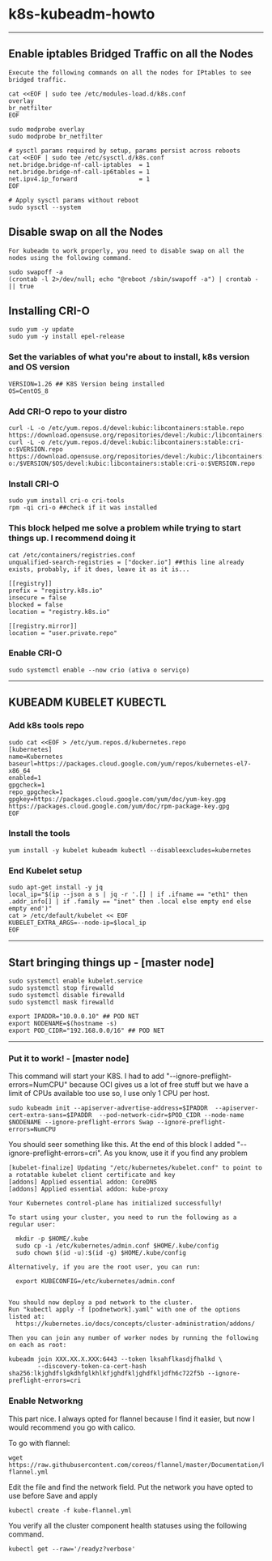 # k8s-kubeadm-howto

* * *

## Enable iptables Bridged Traffic on all the Nodes

```
Execute the following commands on all the nodes for IPtables to see bridged traffic.

cat <<EOF | sudo tee /etc/modules-load.d/k8s.conf
overlay
br_netfilter
EOF

sudo modprobe overlay
sudo modprobe br_netfilter

# sysctl params required by setup, params persist across reboots
cat <<EOF | sudo tee /etc/sysctl.d/k8s.conf
net.bridge.bridge-nf-call-iptables  = 1
net.bridge.bridge-nf-call-ip6tables = 1
net.ipv4.ip_forward                 = 1
EOF

# Apply sysctl params without reboot
sudo sysctl --system
```

## Disable swap on all the Nodes

```
For kubeadm to work properly, you need to disable swap on all the nodes using the following command.

sudo swapoff -a
(crontab -l 2>/dev/null; echo "@reboot /sbin/swapoff -a") | crontab - || true
```

## Installing CRI-O

```
sudo yum -y update
sudo yum -y install epel-release
```

### Set the variables of what you're about to install, k8s version and OS version

```
VERSION=1.26 ## K8S Version being installed
OS=CentOS_8
```

### Add CRI-O repo to your distro

```
curl -L -o /etc/yum.repos.d/devel:kubic:libcontainers:stable.repo https://download.opensuse.org/repositories/devel:/kubic:/libcontainers:/stable/$OS/devel:/kubic:/libcontainers:/stable.repo
curl -L -o /etc/yum.repos.d/devel:kubic:libcontainers:stable:cri-o:$VERSION.repo https://download.opensuse.org/repositories/devel:/kubic:/libcontainers:/stable:/cri-o:/$VERSION/$OS/devel:kubic:libcontainers:stable:cri-o:$VERSION.repo
```

### Install CRI-O

```
sudo yum install cri-o cri-tools
rpm -qi cri-o ##check if it was installed
```

### This block helped me solve a problem while trying to start things up. I recommend doing it

```
cat /etc/containers/registries.conf
unqualified-search-registries = ["docker.io"] ##this line already exists, probably, if it does, leave it as it is...

[[registry]]
prefix = "registry.k8s.io"
insecure = false
blocked = false
location = "registry.k8s.io"

[[registry.mirror]]
location = "user.private.repo"
```

### Enable CRI-O

```
sudo systemctl enable --now crio (ativa o serviço)
```

* * *

## KUBEADM KUBELET KUBECTL

### Add k8s tools repo

```
sudo cat <<EOF > /etc/yum.repos.d/kubernetes.repo
[kubernetes]
name=Kubernetes
baseurl=https://packages.cloud.google.com/yum/repos/kubernetes-el7-x86_64
enabled=1
gpgcheck=1
repo_gpgcheck=1
gpgkey=https://packages.cloud.google.com/yum/doc/yum-key.gpg https://packages.cloud.google.com/yum/doc/rpm-package-key.gpg
EOF
```

### Install the tools

```
yum install -y kubelet kubeadm kubectl --disableexcludes=kubernetes
```

### End Kubelet setup

```
sudo apt-get install -y jq
local_ip="$(ip --json a s | jq -r '.[] | if .ifname == "eth1" then .addr_info[] | if .family == "inet" then .local else empty end else empty end')"
cat > /etc/default/kubelet << EOF
KUBELET_EXTRA_ARGS=--node-ip=$local_ip
EOF
```

* * *

## Start bringing things up - \[master node\]

```
sudo systemctl enable kubelet.service
sudo systemctl stop firewalld
sudo systemctl disable firewalld
sudo systemctl mask firewalld

export IPADDR="10.0.0.10" ## POD NET
export NODENAME=$(hostname -s)
export POD_CIDR="192.168.0.0/16" ## POD NET
```

* * *

### Put it to work! - \[master node\]

This command will start your K8S. I had to add "--ignore-preflight-errors=NumCPU" because OCI gives us a lot of free stuff but we have a limit of CPUs available too use so, I use only 1 CPU per host.

```
sudo kubeadm init --apiserver-advertise-address=$IPADDR  --apiserver-cert-extra-sans=$IPADDR  --pod-network-cidr=$POD_CIDR --node-name $NODENAME --ignore-preflight-errors Swap --ignore-preflight-errors=NumCPU
```

You should seer something like this. At the end of this block I added "--ignore-preflight-errors=cri". As you know, use it if you find any problem

```
[kubelet-finalize] Updating "/etc/kubernetes/kubelet.conf" to point to a rotatable kubelet client certificate and key
[addons] Applied essential addon: CoreDNS
[addons] Applied essential addon: kube-proxy

Your Kubernetes control-plane has initialized successfully!

To start using your cluster, you need to run the following as a regular user:

  mkdir -p $HOME/.kube
  sudo cp -i /etc/kubernetes/admin.conf $HOME/.kube/config
  sudo chown $(id -u):$(id -g) $HOME/.kube/config

Alternatively, if you are the root user, you can run:

  export KUBECONFIG=/etc/kubernetes/admin.conf


You should now deploy a pod network to the cluster.
Run "kubectl apply -f [podnetwork].yaml" with one of the options listed at:
  https://kubernetes.io/docs/concepts/cluster-administration/addons/

Then you can join any number of worker nodes by running the following on each as root:

kubeadm join XXX.XX.X.XXX:6443 --token lksahflkasdjfhalkd \
        --discovery-token-ca-cert-hash sha256:lkjghdfslgkdhfglkhlkfjghdfkljghdfkljdfh6c722f5b --ignore-preflight-errors=cri
```

### Enable Networkng

This part nice. I always opted for flannel because I find it easier, but now I would recommend you go with calico.

To go with flannel:

```
wget https://raw.githubusercontent.com/coreos/flannel/master/Documentation/kube-flannel.yml
```

Edit the file and find the network field. Put the network you have opted to use before
Save and apply

```
kubectl create -f kube-flannel.yml
```

You verify all the cluster component health statuses using the following command.

```
kubectl get --raw='/readyz?verbose'
```
